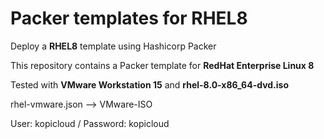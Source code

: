 # Packer templates for RHEL8
Deploy a **RHEL8** template using Hashicorp Packer

This repository contains a Packer template for **RedHat Enterprise Linux 8**

Tested with **VMware Workstation 15** and **rhel-8.0-x86_64-dvd.iso**

rhel-vmware.json --> VMware-ISO

User: kopicloud / Password: kopicloud
